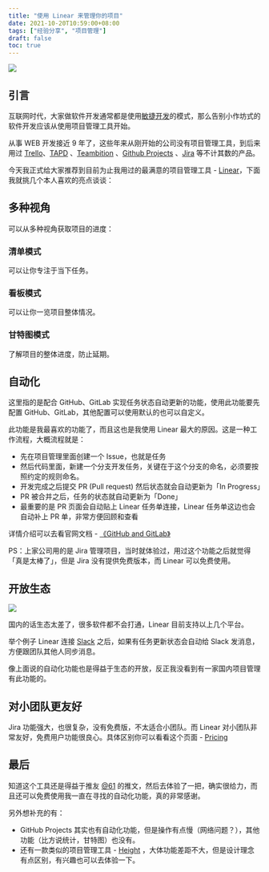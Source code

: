 ```yaml
---
title: "使用 Linear 来管理你的项目"
date: 2021-10-20T10:59:00+08:00
tags: ["经验分享", "项目管理"]
draft: false
toc: true
---
```


[![](https://blog-1251237404.cos.ap-guangzhou.myqcloud.com/20211020VXxM9t.png)](https://linear.app/)

## 引言

互联网时代，大家做软件开发通常都是使用[敏捷开发](https://zh.wikipedia.org/zh/Scrum)的模式，那么告别小作坊式的软件开发应该从使用项目管理工具开始。

从事 WEB 开发接近 9 年了，这些年来从刚开始的公司没有项目管理工具，到后来用过 [Trello](https://trello.com/)、[TAPD](https://www.tapd.cn/) 、[Teambition](https://www.teambition.com/) 、[Github Projects](https://github.com/cashwarden/web/projects) 、[Jira](https://www.atlassian.com/software/jira) 等不计其数的产品。

<!--more-->

今天我正式给大家推荐到目前为止我用过的最满意的项目管理工具  - [Linear](https://linear.app/)，下面我就挑几个本人喜欢的亮点谈谈：

## 多种视角

可以从多种视角获取项目的进度：

### 清单模式

可以让你专注于当下任务。

### 看板模式

可以让你一览项目整体情况。

### 甘特图模式

了解项目的整体进度，防止延期。

## 自动化

这里指的是配合 GitHub、GitLab 实现任务状态自动更新的功能，使用此功能要先配置 GitHub、GitLab，其他配置可以使用默认的也可以自定义。

此功能是我最喜欢的功能了，而且这也是我使用 Linear 最大的原因。这是一种工作流程，大概流程就是：

- 先在项目管理里面创建一个 Issue，也就是任务
- 然后代码里面，新建一个分支开发任务，关键在于这个分支的命名，必须要按照约定的规则命名。
- 开发完成之后提交 PR (Pull request) 然后状态就会自动更新为「In Progress」
- PR 被合并之后，任务的状态就自动更新为「Done」
- 最重要的是 PR 页面会自动贴上 Linear 任务单连接，Linear 任务单这边也会自动补上 PR 单，非常方便回顾和查看

详情介绍可以去看官网文档 - [《GitHub and GitLab》](https://linearapp.notion.site/GitHub-and-GitLab-fa4b88df484343e4989538f066c729f3)

PS：上家公司用的是 Jira 管理项目，当时就体验过，用过这个功能之后就觉得「真是太棒了」，但是 Jira 没有提供免费版本，而 Linear 可以免费使用。

## 开放生态

![](https://blog-1251237404.cos.ap-guangzhou.myqcloud.com/20211020XuH2yo.png)

国内的话生态太差了，很多软件都不会打通，Linear 目前支持以上几个平台。

举个例子 Linear 连接 [Slack](https://slack.com/intl/zh-cn/) 之后，如果有任务更新状态会自动给 Slack 发消息，方便跟团队其他人同步消息。

像上面说的自动化功能也是得益于生态的开放，反正我没看到有一家国内项目管理有此功能的。

## 对小团队更友好

Jira 功能强大，也很复杂，没有免费版，不太适合小团队。而 Linear 对小团队非常友好，免费用户功能很良心。具体区别你可以看看这个页面 - [Pricing](https://linear.app/pricing)

## 最后

知道这个工具还是得益于推友 [@61](https://twitter.com/liuyi0922) 的推文，然后去体验了一把，确实很给力，而且还可以免费使用我一直在寻找的自动化功能，真的非常感谢。

另外想补充的有：

-  GitHub Projects 其实也有自动化功能，但是操作有点慢（网络问题？），其他功能（比方说统计，甘特图）也没有。
- 还有一款类似的项目管理工具 - [Height](https://height.app/) ，大体功能差距不大，但是设计理念有点区别，有兴趣也可以去体验一下。